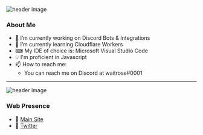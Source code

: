 ![header image](https://pbs.twimg.com/profile_banners/1241307697426976769/1591972439/1500x500)

### About Me

- 🔭 I’m currently working on Discord Bots & Integrations
- 🌱 I’m currently learning Cloudflare Workers
- ⌨ My IDE of choice is: Microsoft Visual Studio Code
- :bulb: I'm proficient in Javascript
- 📫 How to reach me: 
  - You can reach me on Discord at waitrose#0001

---

![header image](https://github-readme-stats.vercel.app/api?username=WaitroseDev&show_icons=true&hide_border=true)

### Web Presence

- 🎉 [Main Site](https://waitrose.wtf)
- 🐧 [Twitter](https://twitter.com/WaitroseMgmt)
